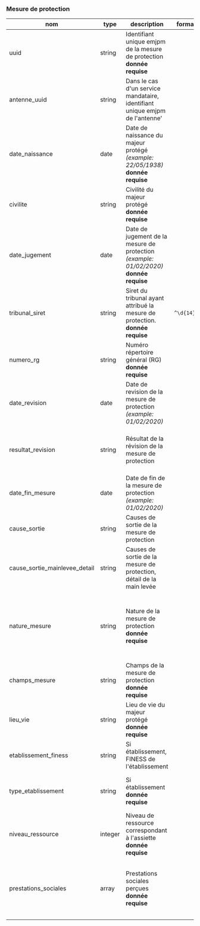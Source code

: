 ### Mesure de protection

|nom|type|description|format|enum|
|-|-|-|-|-|
|uuid|string|Identifiant unique emjpm de la mesure de protection<br>**donnée requise**|||
|antenne_uuid|string|Dans le cas d'un service mandataire, identifiant unique emjpm de l'antenne'|||
|date_naissance|date|Date de naissance du majeur protégé *(example: 22/05/1938)*<br>**donnée requise**|||
|civilite|string|Civilité du majeur protégé<br>**donnée requise**||madame<br>monsieur|
|date_jugement|date|Date de jugement de la mesure de protection *(example: 01/02/2020)*<br>**donnée requise**|||
|tribunal_siret|string|Siret du tribunal ayant attribué la mesure de protection.<br>**donnée requise**|`^\d{14}$`||
|numero_rg|string|Numéro répertoire général (RG)<br>**donnée requise**|||
|date_revision|date|Date de revision de la mesure de protection *(example: 01/02/2020)*|||
|resultat_revision|string|Résultat de la révision de la mesure de protection||mainlevee<br>masp<br>reduction<br>changement_mesure<br>transfert_famille<br>transfert_autre_mjpm|
|date_fin_mesure|date|Date de fin de la mesure de protection *(example: 01/02/2020)*|||
|cause_sortie|string|Causes de sortie de la mesure de protection||mainlevee<br>deces<br>masp<br>caducite|
|cause_sortie_mainlevee_detail|string|Causes de sortie de la mesure de protection, détail de la main levée||masp<br>maj|
|nature_mesure|string|Nature de la mesure de protection<br>**donnée requise**||curatelle_simple<br>curatelle_renforcee<br>tutelle<br>sauvegarde_justice<br>maj<br>subroge_curateur<br>subroge_tuteur<br>mandat_protection_future<br>mesure_ad_hoc|
|champs_mesure|string|Champs de la mesure de protection<br>**donnée requise**||protection_bien<br>protection_personne<br>protection_bien_personne|
|lieu_vie|string|Lieu de vie du majeur protégé<br>**donnée requise**||domicile<br>etablissement<br>etablissement_conservation_domicile|
|etablissement_finess|string|Si établissement, FINESS de l'établissement|||
|type_etablissement|string|Si établissement<br>**donnée requise**||etablissement_handicapes<br>etablissement_personne_agee<br>autre_etablissement_s_ms<br>etablissement_hospitalier<br>etablissement_psychiatrique|
|niveau_ressource|integer|Niveau de ressource correspondant à l'assiette<br>**donnée requise**|||
|prestations_sociales|array|Prestations sociales perçues<br>**donnée requise**||AAH<br>PCH<br>ASI<br>RSA<br>ALS<br>APL<br>ASPA<br>APA|
